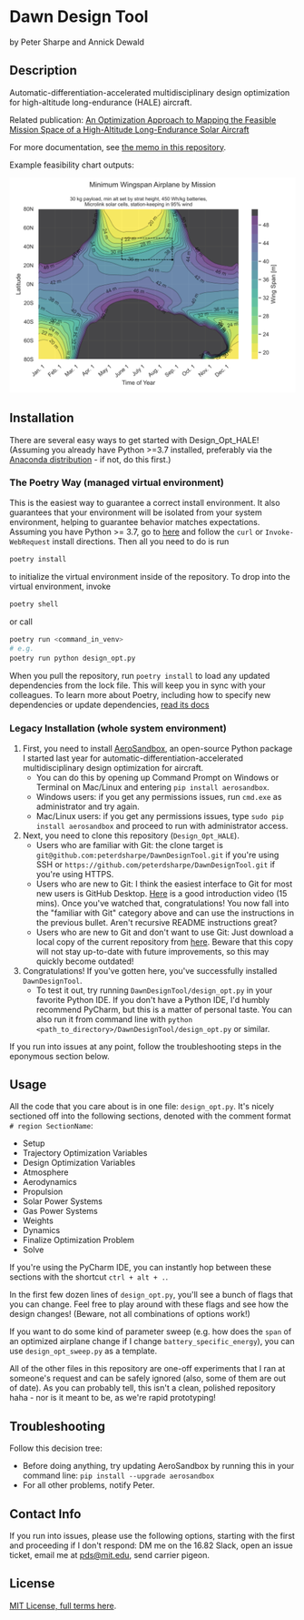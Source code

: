 # Dawn Design Tool
by Peter Sharpe and Annick Dewald

## Description

Automatic-differentiation-accelerated multidisciplinary design optimization for high-altitude long-endurance (HALE) aircraft.

Related publication: [An Optimization Approach to Mapping the Feasible Mission Space of a High-Altitude Long-Endurance Solar Aircraft](docs/AIAA%20Solar%20Airplane%20Paper.pdf)

For more documentation, see [the memo in this repository](docs/memo.pdf).

Example feasibility chart outputs:

![Feasible Mission Space](docs/30kg_payload.svg)

## Installation

There are several easy ways to get started with Design_Opt_HALE! (Assuming you already have Python >=3.7 installed, preferably via the [Anaconda distribution](https://www.anaconda.com/distribution/#download-section) - if not, do this first.)

### The Poetry Way (managed virtual environment)
This is the easiest way to guarantee a correct install environment.
It also guarantees that your environment will be isolated from your system environment, helping to guarantee behavior matches expectations.
Assuming you have Python >= 3.7, go to [here](https://python-poetry.org/docs/) and follow the `curl` or `Invoke-WebRequest` install directions.
Then all you need to do is run
```bash
poetry install
```
to initialize the virtual environment inside of the repository.
To drop into the virtual environment, invoke
```bash
poetry shell
```
or call
```bash
poetry run <command_in_venv>
# e.g.
poetry run python design_opt.py
```

When you pull the repository, run `poetry install` to load any updated dependencies from the lock file.
This will keep you in sync with your colleagues.
To learn more about Poetry, including how to specify new dependencies or update dependencies, [read its docs](https://python-poetry.org/docs/)


### Legacy Installation (whole system environment)

1. First, you need to install [AeroSandbox](https://github.com/peterdsharpe/AeroSandbox/), an open-source Python package I started last year for automatic-differentiation-accelerated multidisciplinary design optimization for aircraft.
    * You can do this by opening up Command Prompt on Windows or Terminal on Mac/Linux and entering `pip install aerosandbox`. 
    * Windows users: if you get any permissions issues, run `cmd.exe` as administrator and try again. 
    * Mac/Linux users: if you get any permissions issues, type `sudo pip install aerosandbox` and proceed to run with administrator access.
2.  Next, you need to clone this repository (`Design_Opt_HALE`). 
    * Users who are familiar with Git: the clone target is `git@github.com:peterdsharpe/DawnDesignTool.git` if you're using SSH or `https://github.com/peterdsharpe/DawnDesignTool.git` if you're using HTTPS.
    * Users who are new to Git: I think the easiest interface to Git for most new users is GitHub Desktop. [Here](https://www.youtube.com/watch?v=77W2JSL7-r8) is a good introduction video (15 mins). Once you've watched that, congratulations! You now fall into the "familiar with Git" category above and can use the instructions in the previous bullet. Aren't recursive README instructions great?
    * Users who are new to Git and don't want to use Git: Just download a local copy of the current repository from [here](https://github.com/peterdsharpe/DawnDesignTool/archive/refs/heads/master.zip). Beware that this copy will not stay up-to-date with future improvements, so this may quickly become outdated!
3. Congratulations! If you've gotten here, you've successfully installed `DawnDesignTool`. 
    * To test it out, try running `DawnDesignTool/design_opt.py` in your favorite Python IDE. If you don't have a Python IDE, I'd humbly recommend PyCharm, but this is a matter of personal taste. You can also run it from command line with `python <path_to_directory>/DawnDesignTool/design_opt.py` or similar.

If you run into issues at any point, follow the troubleshooting steps in the eponymous section below.

## Usage

All the code that you care about is in one file: `design_opt.py`. It's nicely sectioned off into the following sections, denoted with the comment format `# region SectionName`:

* Setup
* Trajectory Optimization Variables
* Design Optimization Variables
* Atmosphere
* Aerodynamics
* Propulsion
* Solar Power Systems
* Gas Power Systems
* Weights
* Dynamics
* Finalize Optimization Problem
* Solve
    
If you're using the PyCharm IDE, you can instantly hop between these sections with the shortcut `ctrl + alt + .`.

In the first few dozen lines of `design_opt.py`, you'll see a bunch of flags that you can change. Feel free to play around with these flags and see how the design changes! (Beware, not all combinations of options work!)

If you want to do some kind of parameter sweep (e.g. how does the `span` of an optimized airplane change if I change `battery_specific_energy`), you can use `design_opt_sweep.py` as a template.

All of the other files in this repository are one-off experiments that I ran at someone's request and can be safely ignored (also, some of them are out of date). As you can probably tell, this isn't a clean, polished repository haha - nor is it meant to be, as we're rapid prototyping!
    
## Troubleshooting
Follow this decision tree:
* Before doing anything, try updating AeroSandbox by running this in your command line: `pip install --upgrade aerosandbox`
* For all other problems, notify Peter.
    
## Contact Info
If you run into issues, please use the following options, starting with the first and proceeding if I don't respond: DM me on the 16.82 Slack, open an issue ticket, email me at pds@mit.edu, send carrier pigeon.

## License

[MIT License, full terms here](LICENSE.txt).
